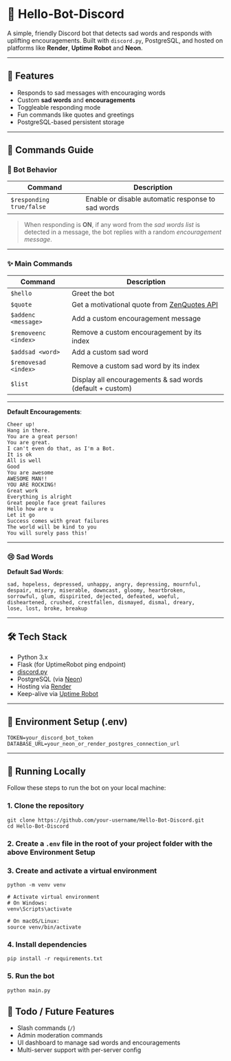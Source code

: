 # 🤖 Hello-Bot-Discord

A simple, friendly Discord bot that detects sad words and responds with uplifting encouragements. Built with `discord.py`, PostgreSQL, and hosted on platforms like **Render**, **Uptime Robot** and **Neon**.

---

## 🚀 Features

- Responds to sad messages with encouraging words
- Custom **sad words** and **encouragements**
- Toggleable responding mode
- Fun commands like quotes and greetings
- PostgreSQL-based persistent storage

---

## 📜 Commands Guide

### 🤖 Bot Behavior

| Command | Description |
|--------|-------------|
| `$responding true/false` | Enable or disable automatic response to sad words |

> When responding is **ON**, if any word from the *sad words list* is detected in a message, the bot replies with a random *encouragement message*.

---

### ✨ Main Commands

| Command | Description |
|--------|-------------|
| `$hello` | Greet the bot |
| `$quote` | Get a motivational quote from [ZenQuotes API](https://zenquotes.io/api/random) |
| `$addenc <message>` | Add a custom encouragement message |
| `$removeenc <index>` | Remove a custom encouragement by its index |
| `$addsad <word>` | Add a custom sad word |
| `$removesad <index>` | Remove a custom sad word by its index |
| `$list` | Display all encouragements & sad words (default + custom) |
---

**Default Encouragements**:
```
Cheer up!
Hang in there.
You are a great person!
You are great.
I can't even do that, as I'm a Bot.
It is ok
All is well
Good
You are awesome
AWESOME MAN!!
YOU ARE ROCKING!
Great work
Everything is alright
Great people face great failures
Hello how are u
Let it go
Success comes with great failures
The world will be kind to you
You will surely pass this!
```

---

### 😢 Sad Words

**Default Sad Words**:
```
sad, hopeless, depressed, unhappy, angry, depressing, mournful,
despair, misery, miserable, downcast, gloomy, heartbroken,
sorrowful, glum, dispirited, dejected, defeated, woeful,
disheartened, crushed, crestfallen, dismayed, dismal, dreary,
lose, lost, broke, breakup
```

---

## 🛠️ Tech Stack

- Python 3.x
- Flask (for UptimeRobot ping endpoint)
- [discord.py](https://discordpy.readthedocs.io/en/stable/)
- PostgreSQL (via [Neon](https://neon.tech))
- Hosting via [Render](https://render.com)
- Keep-alive via [Uptime Robot](https://uptimerobot.com)
---

## 💾 Environment Setup (.env) 

```
TOKEN=your_discord_bot_token
DATABASE_URL=your_neon_or_render_postgres_connection_url
```

---

## 🧪 Running Locally

Follow these steps to run the bot on your local machine:

### 1. Clone the repository
```b
git clone https://github.com/your-username/Hello-Bot-Discord.git
cd Hello-Bot-Discord
```
### 2. Create a `.env` file in the root of your project folder with the above Environment Setup

### 3. Create and activate a virtual environment
```
python -m venv venv

# Activate virtual environment
# On Windows:
venv\Scripts\activate

# On macOS/Linux:
source venv/bin/activate
```
### 4. Install dependencies
```
pip install -r requirements.txt
```

### 5. Run the bot
```
python main.py
```


## 🧠 Todo / Future Features

- Slash commands (`/`)
- Admin moderation commands
- UI dashboard to manage sad words and encouragements
- Multi-server support with per-server config

